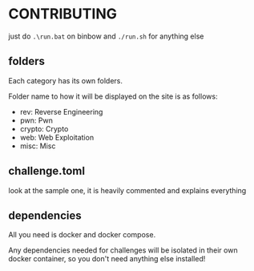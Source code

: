 # CONTRIBUTING

just do `.\run.bat` on binbow and `./run.sh` for anything else

## folders
Each category has its own folders. 

Folder name to how it will be displayed on the site is as follows:
- rev: Reverse Engineering
- pwn: Pwn
- crypto: Crypto
- web: Web Exploitation
- misc: Misc

## challenge.toml
look at the sample one, it is heavily commented and explains everything

## dependencies
All you need is docker and docker compose. 

Any dependencies needed for challenges will be isolated in their own docker container, so you don't need anything else installed!